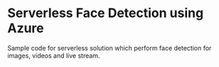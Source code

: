 # Serverless Face Detection using Azure
Sample code for serverless solution which perform face detection for images, videos and live stream.
